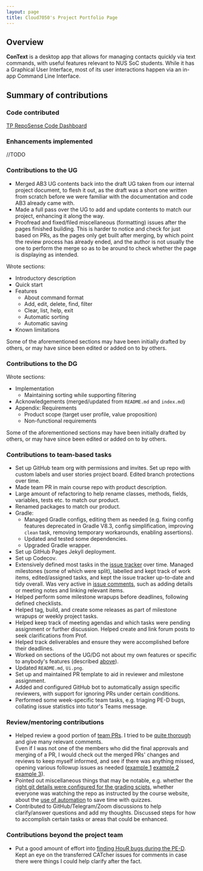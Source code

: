 ```yaml
---
layout: page
title: Cloud7050's Project Portfolio Page
---
```


<!-- NOTE After PDF conversion, overview + summary must not exceed 2 pages! -->

## Overview

**ConText** is a desktop app that allows for managing contacts quickly via text commands, with useful features relevant to NUS SoC students.
While it has a Graphical User Interface, most of its user interactions happen via an in-app Command Line Interface.

## Summary of contributions

### Code contributed

[TP RepoSense Code Dashboard](https://nus-cs2103-ay2324s1.github.io/tp-dashboard/?search=cloud7050&breakdown=true)

### Enhancements implemented

//TODO

### Contributions to the UG

- Merged AB3 UG contents back into the draft UG taken from our internal project document, to flesh it out, as the draft was a short one written from scratch before we were familiar with the documentation and code AB3 already came with.
- Made a full pass over the UG to add and update contents to match our project, enhancing it along the way.
- Proofread and fixed/filed miscellaneous (formatting) issues after the pages finished building. This is harder to notice and check for just based on PRs, as the pages only get built after merging, by which point the review process has already ended, and the author is not usually the one to perform the merge so as to be around to check whether the page is displaying as intended.

Wrote sections:

- Introductory description
- Quick start
- Features
  - About command format
  - Add, edit, delete, find, filter
  - Clear, list, help, exit
  - Automatic sorting
  - Automatic saving
- Known limitations

Some of the aforementioned sections may have been initially drafted by others, or may have since been edited or added on to by others.

### Contributions to the DG

<!-- TODO may do a full pass over DG -->
<!-- TODO use cases -->
<!-- TODO appendix: instructions for manual testing -->
<!-- TODO appendix: effort -->
<!-- TODO appendix: planned enhancements -->

Wrote sections:

- Implementation
  - Maintaining sorting while supporting filtering
- Acknowledgements (merged/updated from `README.md` and `index.md`)
- Appendix: Requirements
  - Product scope (target user profile, value proposition)
  - Non-functional requirements

Some of the aforementioned sections may have been initially drafted by others, or may have since been edited or added on to by others.

### Contributions to team-based tasks

- Set up GitHub team org with permissions and invites. Set up repo with custom labels and user stories project board. Edited branch protections over time.
- Made team PR in main course repo with product description.
- Large amount of refactoring to help rename classes, methods, fields, variables, tests etc. to match our product.
- Renamed packages to match our product.
- Gradle:
  - Managed Gradle configs, editing them as needed (e.g. fixing config features deprecated in Gradle V8.3, config simplification, improving `clean` task, removing temporary workarounds, enabling assertions).
  - Updated and tested some dependencies.
  - Upgraded Gradle wrapper.
- Set up GitHub Pages Jekyll deployment.
- Set up Codecov.
- Extensively defined most tasks in the [issue tracker](https://github.com/AY2324S1-CS2103-W14-3/tp/issues?q=is%3Aissue+author%3ACloud7050) over time. Managed milestones (some of which were split), labelled and kept track of work items, edited/assigned tasks, and kept the issue tracker up-to-date and tidy overall. Was very active in [issue comments](https://nus-cs2103-ay2324s1.github.io/dashboards/contents/tp-comments.html#16-joel-leow-cloud7050-60-comments), such as adding details or meeting notes and linking relevant items.
- Helped perform some milestone wrapups before deadlines, following defined checklists.
- Helped tag, build, and create some releases as part of milestone wrapups or weekly project tasks.
- Helped keep track of meeting agendas and which tasks were pending assignment or further discussion. Helped create and link forum posts to seek clarifications from Prof.
- Helped track deliverables and ensure they were accomplished before their deadlines.
- Worked on sections of the UG/DG not about my own features or specific to anybody's features (described [above](#contributions-to-the-ug)).
- Updated `README.md`, `Ui.png`.
- Set up and maintained PR template to aid in reviewer and milestone assignment.
- Added and configured GitHub bot to automatically assign specific reviewers, with support for ignoring PRs under certain conditions.
- Performed some week-specific team tasks, e.g. triaging PE-D bugs, collating issue statistics into tutor's Teams message.

### Review/mentoring contributions

- Helped review a good portion of [team PRs](https://github.com/AY2324S1-CS2103-W14-3/tp/pulls?q=is%3Apr). I tried to be [quite thorough](https://nus-cs2103-ay2324s1.github.io/dashboards/contents/tp-comments.html#16-joel-leow-cloud7050-60-comments) and give many relevant comments.\
Even if I was not one of the members who did the final approvals and merging of a PR, I would check out the merged PRs' changes and reviews to keep myself informed, and see if there was anything missed, opening various followup issues as needed ([example 1](https://github.com/AY2324S1-CS2103-W14-3/tp/issues/53) [example 2](https://github.com/AY2324S1-CS2103-W14-3/tp/issues/80) [example 3](https://github.com/AY2324S1-CS2103-W14-3/tp/issues/122)).
- Pointed out miscellaneous things that may be notable, e.g. whether the [right git details were configured for the grading scipts](https://github.com/AY2324S1-CS2103-W14-3/tp/commits/master?after=7575f07d444894d96d1849ee81bbb0bdfcd05802+454&branch=master&qualified_name=refs%2Fheads%2Fmaster#:~:text=Remove%20rubbish-,DESKTOP%2DITF4GUD%5C94866,-committed%20on%20Oct), whether everyone was watching the repo as instructed by the course website, about the [use of automation](https://github.com/Cloud7050/js-canvastransfer) to save time with quizzes.
- Contributed to GitHub/Telegram/Zoom discussions to help clarify/answer questions and add my thoughts. Discussed steps for how to accomplish certain tasks or areas that could be enhanced.

### Contributions beyond the project team

- Put a good amount of effort into [finding HouR bugs during the PE-D](https://github.com/AY2324S1-CS2103T-W12-1/tp/issues?q=is%3Aissue+c%5D). Kept an eye on the transferred CATcher issues for comments in case there were things I could help clarify after the fact.
